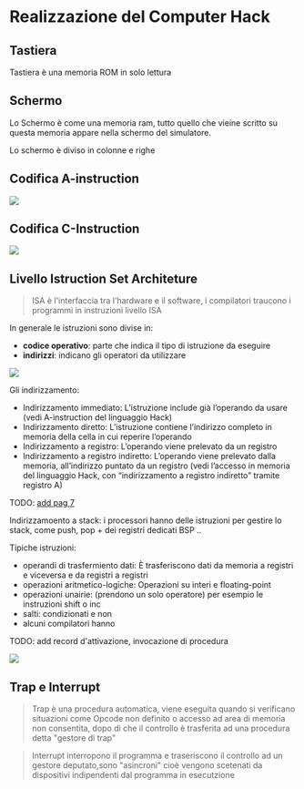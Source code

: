 # Realizzazione del Computer Hack

##  Tastiera

Tastiera è una memoria ROM in solo lettura


##  Schermo

Lo Schermo è come una memoria ram, tutto quello che vieine scritto su questa memoria appare nella schermo del simulatore.

Lo schermo è diviso in colonne   e righe


## Codifica A-instruction

![](vx_images/2106204199297.png)


## Codifica C-Instruction

![](vx_images/5357587756820.png)


## Livello Istruction Set Architeture

> ISA è l'interfaccia tra l'hardware e il software, i compilatori traucono i programmi in instruzioni livello ISA

In generale le istruzioni sono divise in:  
- **codice operativo**: parte che indica il tipo di istruzione da eseguire
- **indirizzi**: indicano gli operatori da utilizzare

![](vx_images/2558021179300.png)

Gli indirizzamento:  
- Indirizzamento immediato: L’istruzione include già l’operando da usare (vedi A-instruction del linguaggio Hack)
- Indirizzamento diretto: L’istruzione contiene l’indirizzo completo in memoria della cella in cui reperire l’operando
- Indirizzamento a registro: L’operando viene prelevato da un registro
- Indirizzamento a registro indiretto: L’operando viene prelevato dalla memoria, all’indirizzo puntato da un registro (vedi l’accesso in memoria del linguaggio Hack, con “indirizzamento a registro indiretto” tramite registro A)

TODO: [add pag 7](https://virtuale.unibo.it/pluginfile.php/913786/mod_resource/content/10/10-Livello_ISA.pdf)

Indirizzamoento a stack: i processori hanno delle istruzioni per gestire lo stack, come push, pop + dei registri dedicati BSP ..

Tipiche istruzioni:
- operandi di trasfermiento dati: È trasferiscono dati da memoria a registri e viceversa e da registri a registri
- operazioni aritmetico-logiche: Operazioni su interi e floating-point
- operazioni unairie: (prendono un solo operatore) per esempio le instruzioni shift o inc
- salti: condizionati e non
- alcuni compilatori hanno

TODO: add record d'attivazione, invocazione di procedura

![](vx_images/160408189373.png)  

## Trap e Interrupt

> Trap è una procedura automatica, viene eseguita quando si verificano situazioni come Opcode non definito o accesso ad area di memoria non consentita, dopo di che il controllo è trasferita ad una procedura detta "gestore di trap"

> Interrupt interropono il programma e traseriscono il controllo ad un gestore deputato,sono "asincroni" cioè vengono scetenati da dispositivi indipendenti dal programma in esecutzione
